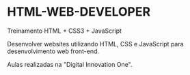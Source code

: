 # HTML-WEB-DEVELOPER
Treinamento HTML + CSS3 + JavaScript

Desenvolver websites utilizando HTML, CSS e JavaScript para desenvolvimento web front-end.

Aulas realizadas na "Digital Innovation One".
